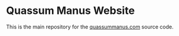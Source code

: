 # Quassum Manus Website

This is the main repository for the [quassummanus.com](quassummanus.com) source code.